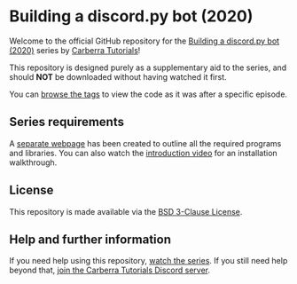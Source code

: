 # Building a discord.py bot (2020)

Welcome to the official GitHub repository for the [Building a discord.py bot (2020)](https://www.youtube.com/playlist?list=PLYeOw6sTSy6ZGyygcbta7GcpI8a5-Cooc) series by [Carberra Tutorials](https://youtube.carberra.xyz)!

This repository is designed purely as a supplementary aid to the series, and should **NOT** be downloaded without having watched it first.

You can [browse the tags](https://github.com/Carberra/updated-discord.py-tutorial/releases) to view the code as it was after a specific episode.

## Series requirements

A [separate webpage](https://files.carberra.xyz/requirements/discord-bot-2020) has been created to outline all the required programs and libraries. You can also watch the [introduction video](https://www.youtube.com/watch?v=F1HbEOp-jdg&list=PLYeOw6sTSy6ZGyygcbta7GcpI8a5-Cooc&index=2) for an installation walkthrough.

## License

This repository is made available via the [BSD 3-Clause License](https://github.com/Carberra/updated-discord.py-tutorial/blob/master/LICENSE).

## Help and further information

If you need help using this repository, [watch the series](https://www.youtube.com/playlist?list=PLYeOw6sTSy6ZGyygcbta7GcpI8a5-Cooc). If you still need help beyond that, [join the Carberra Tutorials Discord server](https://discord.carberra.xyz).
